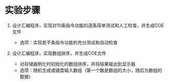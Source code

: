 # 实验步骤

1. 设计汇编程序，实现对10条指令功能的逐条简单测试和人工检查，并生成COE文件
   - 选项：实现若干条指令功能的充分测试和自动检查

2. 设计汇编程序，实现数组排序，并生成COE文件
   - 对存储器例化时初始化的数组排序，并将结果输出到显示器
   - 选项：随机生成或键盘输入数组（第一个数是数组的大小，随后为数组的数据）
